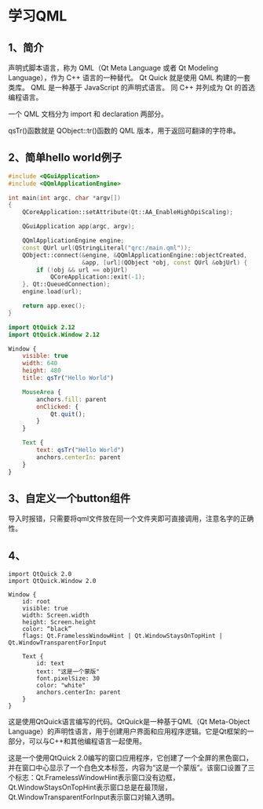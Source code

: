 # 学习QML

## 1、简介
声明式脚本语言，称为 QML（Qt Meta Language 或者 Qt Modeling Language），作为 C++ 语言的一种替代。
Qt Quick 就是使用 QML 构建的一套类库。 QML 是一种基于 JavaScript 的声明式语言。
同 C++ 并列成为 Qt 的首选编程语言。

一个 QML 文档分为 import 和 declaration 两部分。

qsTr()函数就是 QObject::tr()函数的 QML 版本，用于返回可翻译的字符串。

## 2、简单hello world例子

```main.cpp
#include <QGuiApplication>
#include <QQmlApplicationEngine>

int main(int argc, char *argv[])
{
    QCoreApplication::setAttribute(Qt::AA_EnableHighDpiScaling);

    QGuiApplication app(argc, argv);

    QQmlApplicationEngine engine;
    const QUrl url(QStringLiteral("qrc:/main.qml"));
    QObject::connect(&engine, &QQmlApplicationEngine::objectCreated,
                     &app, [url](QObject *obj, const QUrl &objUrl) {
        if (!obj && url == objUrl)
            QCoreApplication::exit(-1);
    }, Qt::QueuedConnection);
    engine.load(url);

    return app.exec();
}
```
```main.qml
import QtQuick 2.12
import QtQuick.Window 2.12

Window {
    visible: true
    width: 640
    height: 480
    title: qsTr("Hello World")

    MouseArea {
        anchors.fill: parent
        onClicked: {
            Qt.quit();
        }
    }

    Text {
        text: qsTr("Hello World")
        anchors.centerIn: parent
    }
}
```

## 3、自定义一个button组件
导入时报错，只需要将qml文件放在同一个文件夹即可直接调用，注意名字的正确性。

## 4、
```
import QtQuick 2.0
import QtQuick.Window 2.0

Window {
    id: root
    visible: true
    width: Screen.width
    height: Screen.height
    color: “black”
    flags: Qt.FramelessWindowHint | Qt.WindowStaysOnTopHint | Qt.WindowTransparentForInput

    Text {
        id: text
        text: "这是一个蒙版"
        font.pixelSize: 30
        color: "white"
        anchors.centerIn: parent
    }
}
```
这是使用QtQuick语言编写的代码。QtQuick是一种基于QML（Qt Meta-Object Language）的声明性语言，用于创建用户界面和应用程序逻辑。它是Qt框架的一部分，可以与C++和其他编程语言一起使用。

这是一个使用QtQuick 2.0编写的窗口应用程序，它创建了一个全屏的黑色窗口，并在窗口中心显示了一个白色文本标签，内容为“这是一个蒙版”。该窗口设置了三个标志：Qt.FramelessWindowHint表示窗口没有边框，Qt.WindowStaysOnTopHint表示窗口总是在最顶层，Qt.WindowTransparentForInput表示窗口对输入透明。